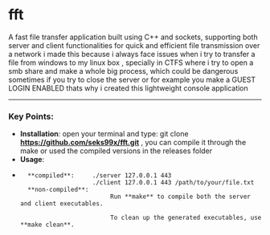 # fft
A fast file transfer application built using C++ and sockets, supporting both server and client functionalities for quick and efficient file transmission over a network 
i made this because i always face issues when i try to transfer a file from windows to my linux box , specially in CTFS where i try to open a smb share and make a whole big process,
which could be dangerous sometimes if you try to close the server or for example you make a GUEST LOGIN ENABLED thats why i created this lightweight console application








---

### Key Points:

- **Installation**: open your terminal and type: git clone **https://github.com/seks99x/fft.git** , you can compile it through the make or used the compiled versions in the releases folder
- **Usage**:
-       **compiled**:     ./server 127.0.0.1 443
                          ./client 127.0.0.1 443 /path/to/your/file.txt
        **non-compiled**:
                               Run **make** to compile both the server and client executables.

                               To clean up the generated executables, use **make clean**.

         
